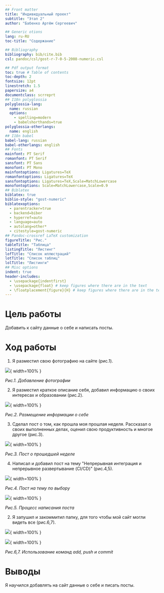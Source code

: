 ```yaml
---
## Front matter
title: "Индивидуальный проект"
subtitle: "Этап 2"
author: "Бабенко Артём Сергеевич"

## Generic otions
lang: ru-RU
toc-title: "Содержание"

## Bibliography
bibliography: bib/cite.bib
csl: pandoc/csl/gost-r-7-0-5-2008-numeric.csl

## Pdf output format
toc: true # Table of contents
toc-depth: 2
fontsize: 12pt
linestretch: 1.5
papersize: a4
documentclass: scrreprt
## I18n polyglossia
polyglossia-lang:
  name: russian
  options:
	- spelling=modern
	- babelshorthands=true
polyglossia-otherlangs:
  name: english
## I18n babel
babel-lang: russian
babel-otherlangs: english
## Fonts
mainfont: PT Serif
romanfont: PT Serif
sansfont: PT Sans
monofont: PT Mono
mainfontoptions: Ligatures=TeX
romanfontoptions: Ligatures=TeX
sansfontoptions: Ligatures=TeX,Scale=MatchLowercase
monofontoptions: Scale=MatchLowercase,Scale=0.9
## Biblatex
biblatex: true
biblio-style: "gost-numeric"
biblatexoptions:
  - parentracker=true
  - backend=biber
  - hyperref=auto
  - language=auto
  - autolang=other*
  - citestyle=gost-numeric
## Pandoc-crossref LaTeX customization
figureTitle: "Рис."
tableTitle: "Таблица"
listingTitle: "Листинг"
lofTitle: "Список иллюстраций"
lotTitle: "Список таблиц"
lolTitle: "Листинги"
## Misc options
indent: true
header-includes:
  - \usepackage{indentfirst}
  - \usepackage{float} # keep figures where there are in the text
  - \floatplacement{figure}{H} # keep figures where there are in the text
---
```


# Цель работы

Добавить к сайту данные о себе и написать посты.

# Ход работы

1. Я разместил свою фотографию на сайте (рис.1).

![](image/2022-05-07.png){ width=100% }

*Рис.1. Добавление фотографии*

2. Я разместил краткое описание себя, добавил информацию о своих интересах и образовании (рис.2).

![](image/2022-05-07%20(1).png){ width=100% }

*Рис.2. Размещение информации о себе*

3. Сделал пост о том, как прошла моя прошлая неделя. Рассказал о своих выполненных делах, оценил свою продуктивность и многое другое (рис.3).

![](image/2022-05-07%20(2).png){ width=100% }

*Рис.3. Пост о прошедшей неделе*

4. Написал и добавил пост на тему "Непрерывная интеграция и непрерывное развертывание (CI/CD)" (рис.4,5).

![](image/2022-05-07%20(3).png){ width=100% }

*Рис.4. Пост на тему по выбору*

![](image/2022-05-07%20(5).png){ width=100% }

*Рис.5. Процесс написания поста*

2. Я запушил и закоммитил папку, для того чтобы мой сайт могли видеть все (рис.6,7).

![](image/2022-05-07%20(6).png){ width=100% }

![](image/2022-05-07%20(7).png){ width=100% }

*Рис.6,7. Использование команд add, push и commit*

# Выводы

Я научился добавлять на сайт данные о себе и писать посты.